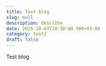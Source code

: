 ```yaml
---
title: Test blog
slug: null
description: describe
date: 2025-10-03T20:30:00.000+03:00
category: test2
draft: false
---
```

Test blog
